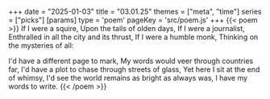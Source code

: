 +++
date = "2025-01-03"
title = "03.01.25"
themes = ["meta", "time"]
series = ["picks"]
[params]
  type = 'poem'
  pageKey = 'src/poem.js'
+++
{{< poem >}}
If I were a squire,
Upon the tails of olden days,
If I were a journalist,
Enthralled in all the city and its thrust,
If I were a humble monk,
Thinking on the mysteries of all:

I'd have a different page to mark,
My words would veer through countries far,
I'd have a plot to chase through streets of glass,
Yet here I sit at the end of whimsy,
I'd see the world remains as bright as always was,
I have my words to write.
{{< /poem >}}